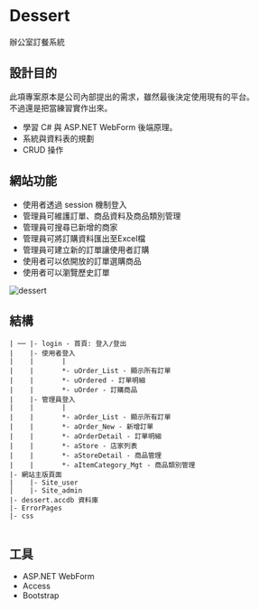 # Dessert
辦公室訂餐系統  
## 設計目的  
此項專案原本是公司內部提出的需求，雖然最後決定使用現有的平台。  
不過還是把當練習實作出來。  
* 學習 C# 與 ASP.NET WebForm 後端原理。
* 系統與資料表的規劃
* CRUD 操作

## 網站功能
* 使用者透過 session 機制登入
* 管理員可維護訂單、商品資料及商品類別管理
* 管理員可搜尋已新增的商家
* 管理員可將訂購資料匯出至Excel檔
* 管理員可建立新的訂單讓使用者訂購
* 使用者可以依開放的訂單選購商品
* 使用者可以瀏覽歷史訂單

![dessert](https://github.com/finalena/Dessert/blob/master/dessert.gif)  

## 結構
``` 
| ── |- login - 首頁: 登入/登出
|    |- 使用者登入
|    |       |
|    |       *- uOrder_List - 顯示所有訂單
|    |       *- uOrdered - 訂單明細
|    |       *- uOrder - 訂購商品
|    |- 管理員登入
|    |       |
|    |       *- aOrder_List - 顯示所有訂單
|    |       *- aOrder_New - 新增訂單
|    |       *- aOrderDetail - 訂單明細
|    |       *- aStore - 店家列表       
|    |       *- aStoreDetail - 商品管理  
|    |       *- aItemCategory_Mgt - 商品類別管理
|- 網站主版頁面
|    |- Site_user
│    |- Site_admin
|- dessert.accdb 資料庫
|- ErrorPages
|- css
      
``` 
## 工具
* ASP.NET WebForm  
* Access  
* Bootstrap

